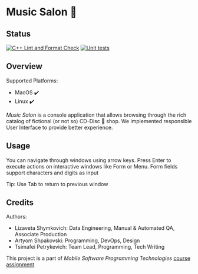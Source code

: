 # Music Salon 🎵

## Status

[![C++ Lint and Format Check](https://github.com/fpmi-tp2023/labrabota5pr2-fluffy-kittens/actions/workflows/cpp-lint-format.yml/badge.svg)](https://github.com/fpmi-tp2023/labrabota5pr2-fluffy-kittens/actions/workflows/cpp-lint-format.yml) [![Unit tests](https://github.com/fpmi-tp2023/labrabota5pr2-fluffy-kittens/actions/workflows/test-checker.yml/badge.svg?branch=development)](https://github.com/fpmi-tp2023/labrabota5pr2-fluffy-kittens/actions/workflows/test-checker.yml)

## Overview

Supported Platforms:

* MacOS ✔️
* Linux ✔️

*Music Salon* is a console application that allows browsing through the rich catalog of
fictional (or not so) CD-Disc 💽 shop. We implemented responsible User Interface to provide better experience.

## Usage

You can navigate through windows using arrow keys. Press Enter to execute actions on interactive windows
like Form or Menu. Form fields support characters and digits as input

Tip: Use Tab to return to previous window

## Credits

Authors:

* Lizaveta Shymkovich: Data Engineering, Manual & Automated QA, Associate Production
* Artyom Shpakovski: Programming, DevOps, Design
* Tsimafei Petrykevich: Team Lead, Programming, Tech Writing

This project is a part of *Mobile Software Programming Technologies* [course assignment](docs/assignment.md)
